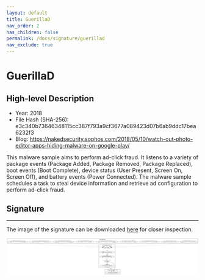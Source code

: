 ```yaml
---
layout: default
title: GuerillaD
nav_order: 2
has_children: false
permalink: /docs/signature/guerillad
nav_exclude: true
---
```


# GuerillaD

## High-level Description

* Year: 2018
* File Hash (SHA-256): e3c340b73646348115cc387f793a9cf3677a089423d07b6ab9ddc17bea6232f3
* Blog: https://nakedsecurity.sophos.com/2018/05/10/watch-out-photo-editor-apps-hiding-malware-on-google-play/

This malware sample aims to perform ad-click fraud. It listens to a variety of package events (Package Added, Package Removed, Package Replaced), boot events (Boot Complete), device status (User Present, Screen On, Screen Off), and battery events (Power Connected). The malware sample schedules a task to steal device information and retrieve ad configuration to perform ad-click fraud.

## Signature
---

The image of the signature can be downloaded [here](../../img/signatures/GuerillaD.png) for closer inspection.

![](../../img/signatures/GuerillaD.png)